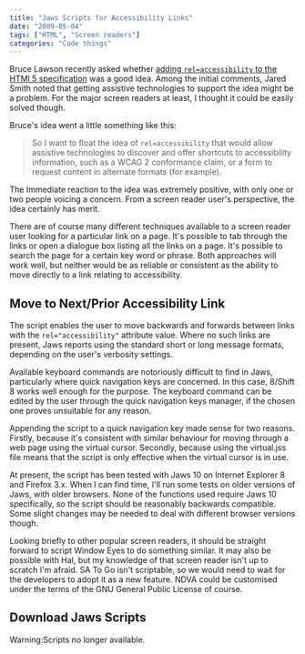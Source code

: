 ```yaml
---
title: "Jaws Scripts for Accessibility Links"
date: "2009-05-04"
tags: ["HTML", "Screen readers"]
categories: "Code things"
---
```


Bruce Lawson recently asked whether [adding `rel=accessibility` to the HTMl 5 specification](https://www.brucelawson.co.uk/2009/rel-accessibility/) was a good idea. Among the initial comments, Jared Smith noted that getting assistive technologies to support the idea might be a problem. For the major screen readers at least, I thought it could be easily solved though.

Bruce's idea went a little something like this:

> So I want to float the idea of `rel=accessibility` that would allow assistive technologies to discover and offer shortcuts to accessibility information, such as a WCAG 2 conformance claim, or a form to request content in alternate formats (for example).

The Immediate reaction to the idea was extremely positive, with only one or two people voicing a concern. From a screen reader user's perspective, the idea certainly has merit.

There are of course many different techniques available to a screen reader user looking for a particular link on a page. It's possible to tab through the links or open a dialogue box listing all the links on a page. It's possible to search the page for a certain key word or phrase. Both approaches will work well, but neither would be as reliable or consistent as the ability to move directly to a link relating to accessibility.

## Move to Next/Prior Accessibility Link

The script enables the user to move backwards and forwards between links with the `rel="accessibility"` attribute value. Where no such links are present, Jaws reports using the standard short or long message formats, depending on the user's verbosity settings.

Available keyboard commands are notoriously difficult to find in Jaws, particularly where quick navigation keys are concerned. In this case, 8/Shift 8 works well enough for the purpose. The keyboard command can be edited by the user through the quick navigation keys manager, if the chosen one proves unsuitable for any reason.

Appending the script to a quick navigation key made sense for two reasons. Firstly, because it's consistent with similar behaviour for moving through a web page using the virtual cursor. Secondly, because using the virtual.jss file means that the script is only effective when the virtual cursor is in use.

At present, the script has been tested with Jaws 10 on Internet Explorer 8 and Firefox 3.x. When I can find time, I'll run some tests on older versions of Jaws, with older browsers. None of the functions used require Jaws 10 specifically, so the script should be reasonably backwards compatible. Some slight changes may be needed to deal with different browser versions though.

Looking briefly to other popular screen readers, it should be straight forward to script Window Eyes to do something similar. It may also be possible with Hal, but my knowledge of that screen reader isn't up to scratch I'm afraid. SA To Go isn't scriptable, so we would need to wait for the developers to adopt it as a new feature. NDVA could be customised under the terms of the GNU General Public License of course.

## Download Jaws Scripts

Warning:Scripts no longer available.
